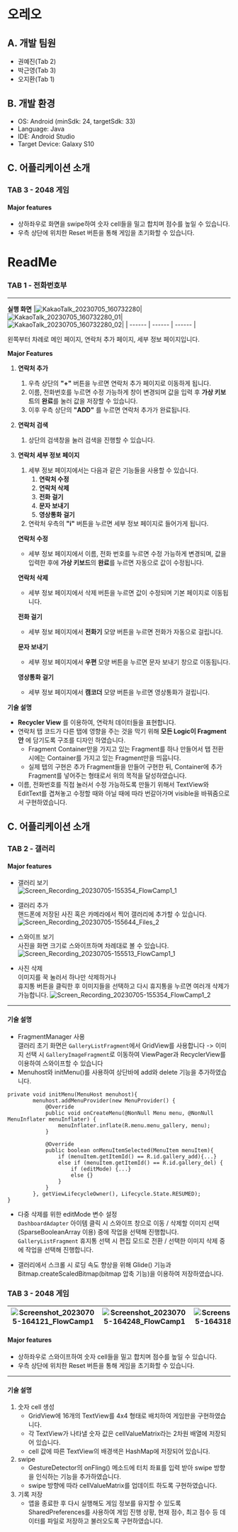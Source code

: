 # 오레오

## A. 개발 팀원

- 권예진(Tab 2)
- 박근영(Tab 3)
- 오지환(Tab 1)

## B. 개발 환경

- OS: Android (minSdk: 24, targetSdk: 33)
- Language: Java
- IDE: Android Studio
- Target Device: Galaxy S10

## C. 어플리케이션 소개

### TAB 3 - 2048 게임

#### Major features

- 상하좌우로 화면을 swipe하여 숫자 cell들을 밀고 합치며 점수를 높일 수 있습니다.
- 우측 상단에 위치한 Reset 버튼을 통해 게임을 초기화할 수 있습니다.

# ReadMe

### TAB 1 - 전화번호부

---

**실행 화면**
|![KakaoTalk_20230705_160732280](https://github.com/jihwan01/FlowCamp1/assets/61741090/ad29bbab-0eea-46cd-a239-1b84f19e0dfa)|![KakaoTalk_20230705_160732280_01](https://github.com/jihwan01/FlowCamp1/assets/61741090/3f8c62a9-5129-40ba-a349-e1f07d2b819f)|![KakaoTalk_20230705_160732280_02](https://github.com/jihwan01/FlowCamp1/assets/61741090/c5114b2d-9c3a-40f0-9b5f-d1d8e8eca255)|
| ------ | ------ | ------ |

왼쪽부터 차례로 메인 페이지, 연락처 추가 페이지, 세부 정보 페이지입니다.

**Major Features**

1. **연락처 추가**
   1. 우측 상단의 __"+"__ 버튼을 누르면 연락처 추가 페이지로 이동하게 됩니다.
   2. 이름, 전화번호를 누르면 수정 가능하게 창이 변경되며 값을 입력 후 **가상 키보드**의 **완료**를 눌러 값을 저장할 수 있습니다.
   3. 이후 우측 상단의 __"ADD"__ 를 누르면 연락처 추가가 완료됩니다.
2. **연락처 검색**
   1. 상단의 검색창을 눌러 검색을 진행할 수 있습니다.
3. **연락처 세부 정보 페이지**

   1. 세부 정보 페이지에서는 다음과 같은 기능들을 사용할 수 있습니다.
      1. **연락처 수정**
      2. **연락처 삭제**
      3. **전화 걸기**
      4. **문자 보내기**
      5. **영상통화 걸기**
   2. 연락처 우측의 __"i"__ 버튼을 누르면 세부 정보 페이지로 들어가게 됩니다.

   **연락처 수정**

   - 세부 정보 페이지에서 이름, 전화 번호를 누르면 수정 가능하게 변경되며, 값을 입력한 후에 **가상 키보드**의 **완료**를 누르면 자동으로 값이 수정됩니다.

   **연락처 삭제**

   - 세부 정보 페이지에서 삭제 버튼을 누르면 값이 수정되며 기본 페이지로 이동됩니다.

   **전화 걸기**

   - 세부 정보 페이지에서 __전화기__ 모양 버튼을 누르면 전화가 자동으로 걸립니다.

   **문자 보내기**

   - 세부 정보 페이지에서 __우편__ 모양 버튼을 누르면 문자 보내기 창으로 이동됩니다.

   **영상통화 걸기**

   - 세부 정보 페이지에서 __캠코더__ 모양 버튼을 누르면 영상통화가 걸립니다.

**기술 설명**

- __Recycler View__ 를 이용하여, 연락처 데이터들을 표현합니다.
- 연락처 탭 코드가 다른 탭에 영향을 주는 것을 막기 위해 __모든 Logic이 Fragment 안__ 에 담기도록 구조를 디자인 하였습니다.
  - Fragment Container만을 가지고 있는 Fragment를 하나 만들어서 탭 전환 시에는 Container를 가지고 있는 Fragment만을 띄웁니다.
  - 실제 탭의 구현은 추가 Fragment들을 만들어 구현한 뒤, Container에 추가 Fragment를 넣어주는 형태로서 위의 목적을 달성하였습니다.
- 이름, 전화번호를 직접 눌러서 수정 가능하도록 만들기 위해서 TextView와 EditText를 겹쳐놓고 수정할 때와 아닐 때에 따라 번갈아가며 visible을 바꿔줌으로서 구현하였습니다.

## C. 어플리케이션 소개
### TAB 2 - 갤러리
#### Major features
* 갤러리 보기  
  ![Screen_Recording_20230705-155354_FlowCamp1_1](https://github.com/jihwan01/FlowCamp1/assets/39901387/35973a99-ffb6-41b4-bac6-ae2d9b49184c)

* 갤러리 추가   
핸드폰에 저장된 사진 혹은 카메라에서 찍어 갤러리에 추가할 수 있습니다.  
![Screen_Recording_20230705-155644_Files_2](https://github.com/jihwan01/FlowCamp1/assets/39901387/5117a9ab-6623-40ab-b249-1310fcaabb90)


* 스와이프 보기  
사진을 화면 크기로 스와이프하며 차례대로 볼 수 있습니다.  
![Screen_Recording_20230705-155513_FlowCamp1_1](https://github.com/jihwan01/FlowCamp1/assets/39901387/4b59d3ae-22d0-4d11-a893-e2ec37394fa8)

* 사진 삭제  
이미지를 꾹 눌러서 하나만 삭제하거나  
휴지통 버튼을 클릭한 후 이미지들을 선택하고 다시 휴지통을 누르면 여러개 삭제가 가능합니다.
![Screen_Recording_20230705-155354_FlowCamp1_2](https://github.com/jihwan01/FlowCamp1/assets/39901387/5d895fc6-46cc-4fe5-9da6-f2c16a56122e)

___
#### 기술 설명
* FragmentManager 사용  
갤러리 초기 화면은 ``GalleryListFragment``에서 GridView를 사용합니다
 ->  이미지 선택 시 ``GalleryImageFragment``로 이동하여 ViewPager과 RecyclerView를 이용하여 스와이프할 수 있습니다
* Menuhost와 initMenu()를 사용하여 상단바에 add와 delete 기능을 추가하였습니다.
```
private void initMenu(MenuHost menuhost){
        menuhost.addMenuProvider(new MenuProvider() {
            @Override
            public void onCreateMenu(@NonNull Menu menu, @NonNull MenuInflater menuInflater) {
                menuInflater.inflate(R.menu.menu_gallery, menu);
            }

            @Override
            public boolean onMenuItemSelected(MenuItem menuItem){
                if (menuItem.getItemId() == R.id.gallery_add){...}
                else if (menuItem.getItemId() == R.id.gallery_del) {
                    if (editMode) {...}
                    else {}
                }
            }
        }, getViewLifecycleOwner(), Lifecycle.State.RESUMED);
}
```


* 다중 삭제를 위한 editMode 변수 설정  
``DashboardAdapter`` 아이템 클릭 시 스와이프 창으로 이동 / 삭제할 이미지 선택 (SparseBooleanArray 이용) 중에 작업을 선택해 진행합니다. ``GalleryListFragment`` 휴지통 선택 시 편집 모드로 전환 / 선택한 이미지 삭제 중에 작업을 선택해 진행합니다.

* 갤러리에서 스크롤 시 로딩 속도 향상을 위해 Glide() 기능과 Bitmap.createScaledBitmap(bitmap 압축 기능)을 이용하여 저장하였습니다.


### TAB 3 - 2048 게임
|![Screenshot_20230705-164121_FlowCamp1](https://github.com/jihwan01/FlowCamp1/assets/98662998/f17538b0-6d72-42e4-a63b-2de190c3b840)|![Screenshot_20230705-164248_FlowCamp1](https://github.com/jihwan01/FlowCamp1/assets/98662998/cbc14304-fa5b-4c1e-80f9-68c56089fdbf)|![Screenshot_20230705-164318_FlowCamp1](https://github.com/jihwan01/FlowCamp1/assets/98662998/131525f5-3584-45dd-835e-52626290b778)|
| ------ | ------ | ------ |
#### Major features

- 상하좌우로 스와이프하여 숫자 cell들을 밀고 합치며 점수를 높일 수 있습니다.
- 우측 상단에 위치한 Reset 버튼을 통해 게임을 초기화할 수 있습니다.

---

#### 기술 설명

1. 숫자 cell 생성
   - GridView에 16개의 TextView를 4x4 형태로 배치하여 게임판을 구현하였습니다.
   - 각 TextView가 나타낼 숫자 값은 cellValueMatrix라는 2차원 배열에 저장되어 있습니다.
   - cell 값에 따른 TextView의 배경색은 HashMap에 저장되어 있습니다.
2. swipe
   - GestureDetector의 onFling() 메소드에 터치 좌표를 입력 받아 swipe 방향을 인식하는 기능을 추가하였습니다.
   - swipe 방향에 따라 cellValueMatrix를 업데이트 하도록 구현하였습니다.
3. 기록 저장
   - 앱을 종료한 후 다시 실행해도 게임 정보를 유지할 수 있도록 SharedPreferences를 사용하여 게임 진행 상황, 현재 점수, 최고 점수 등 데이터를 파일로 저장하고 불러오도록 구현하였습니다.

